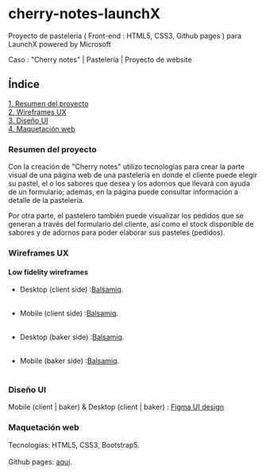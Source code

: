 # cherry-notes-launchX

Proyecto de pastelería ( Front-end : HTML5, CSS3, Github pages ) para LaunchX powered by Microsoft

Caso : "Cherry notes" | Pastelería | Proyecto de website

## Índice

[1. Resumen del proyecto](#1-Resumen-del-proyecto)<br>
[2. Wireframes UX](#3-Wireframes-UX)<br>
[3. Diseño UI](#4-Diseño-UI)<br>
[4. Maquetación web](#5-Maquetación-web-client-side)<br>

### Resumen del proyecto

Con la creación de "Cherry notes" utilizo tecnologías para crear la parte visual de una página web de una pastelería en donde el cliente puede elegir su pastel, el o los sabores que desea y los adornos que llevará con ayuda de un formulario; además, en la página puede consultar información a detalle de la pastelería.

Por otra parte, el pastelero también puede visualizar los pedidos que se generan a través del formulario del cliente, así como el stock disponible de sabores y de adornos para poder elaborar sus pasteles (pedidos).

### Wireframes UX

#### Low fidelity wireframes 

* Desktop (client side) :<a href="https://balsamiq.cloud/s46ct8p/pzed5ic/r2278?f=N4IgUiBcAMA0IDkpxAYSgRngGU%2FAQniALJEBaRA0lANoC6AvkA%3D%3D">Balsamiq</a>.<br><br>

* Mobile (client side) :<a href="https://balsamiq.cloud/s46ct8p/pzed5ic/r1810?f=N4IgUiBcCMA0IDkpxAYWfAMhkAhHAsjgFo4DSUA2gLoC%2BQA%3D">Balsamiq</a>.<br><br>

* Desktop (baker side) :<a href="https://balsamiq.cloud/s46ct8p/pzed5ic/rE66D?f=N4IgUiBcAMA0IDkpxAYSgRngGU%2FAQniALJEBaRA0lANoC6AvkA%3D%3D">Balsamiq</a>.<br><br>

* Mobile (baker side) :<a href="https://balsamiq.cloud/s46ct8p/pzed5ic/r0C62?f=N4IgUiBcAMA0IDkpxAYSgRngGU%2FAQniALJEBaRA0lANoC6AvkA%3D%3D">Balsamiq</a>.<br><br>

### Diseño UI

Mobile (client | baker) & Desktop (client | baker) : <a href="https://www.figma.com/file/OKewQk9x4F32fhVFagzddz/Cherry-notes?node-id=0%3A1">Figma UI design</a> <br>

### Maquetación web

Tecnologías: HTML5, CSS3, Bootstrap5.<br><br>
Github pages: <a href="https://irischinos.github.io/cherry-notes-launchX/">aquí</a>.
